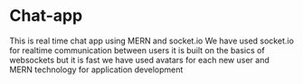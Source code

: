 # Chat-app
This is real time chat app using MERN and socket.io 
We have used socket.io for realtime communication between users it is built on the basics of websockets but it is fast
we have used avatars for each new user and MERN technology for application development
